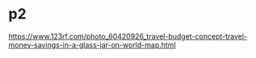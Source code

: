 # p2


https://www.123rf.com/photo_60420926_travel-budget-concept-travel-money-savings-in-a-glass-jar-on-world-map.html